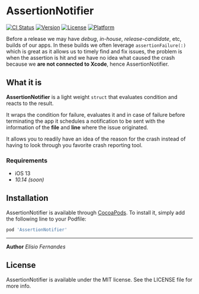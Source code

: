 # AssertionNotifier

[![CI Status](https://img.shields.io/travis/elisioff/AssertionNotifier.svg?style=flat)](https://travis-ci.org/elisioff/AssertionNotifier)
[![Version](https://img.shields.io/cocoapods/v/AssertionNotifier.svg?style=flat)](https://cocoapods.org/pods/AssertionNotifier)
[![License](https://img.shields.io/cocoapods/l/AssertionNotifier.svg?style=flat)](https://cocoapods.org/pods/AssertionNotifier)
[![Platform](https://img.shields.io/cocoapods/p/AssertionNotifier.svg?style=flat)](https://cocoapods.org/pods/AssertionNotifier)


Before a release we may have _debug_, _in-house_, _release-candidate_, etc, builds of our apps. In these builds we often leverage `assertionFailure(:)` which is great as it allows us to timely find and fix issues, the problem is when the assertion is hit and we have no idea what caused the crash because we **are not connected to Xcode**, hence AssertionNotifier.

## What it is
**AssertionNotifier** is a light weight `struct` that evaluates condition and reacts to the result. 

It wraps the condition for failure, evaluates it and in case of failure before terminating the app it schedules a notification to be sent with the information of the **file** and **line** where the issue originated.

It allows you to readily have an idea of the reason for the crash instead of having to look through you favorite crash reporting tool.

### Requirements
- iOS 13
- _10.14 (soon)_

## Installation
AssertionNotifier is available through [CocoaPods](https://cocoapods.org). To install
it, simply add the following line to your Podfile:

```ruby
pod 'AssertionNotifier'
```

---
**Author** _Elísio Fernandes_

## License
AssertionNotifier is available under the MIT license. See the LICENSE file for more info.
